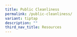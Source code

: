 ```yaml
---
title: Public Cleanliness
permalink: /public-cleanliness/
variant: tiptap
description: ""
third_nav_title: Resources
---
```

